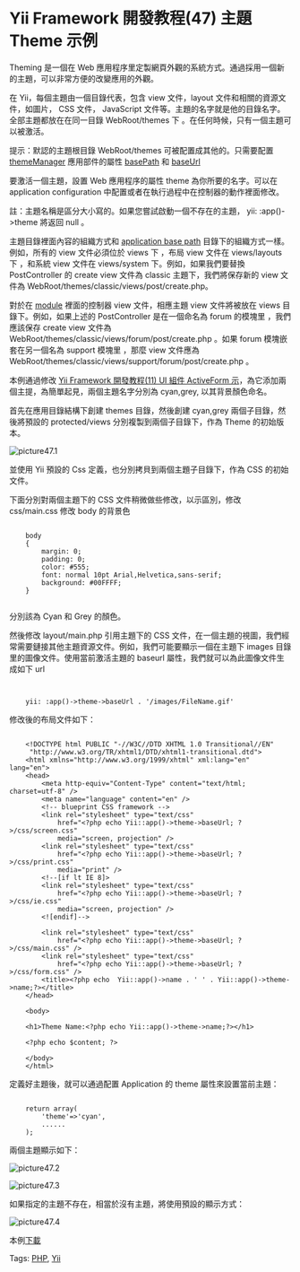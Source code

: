 # Yii Framework 開發教程(47) 主題 Theme 示例

Theming 是一個在 Web 應用程序里定製網頁外觀的系統方式。通過採用一個新的主題，可以非常方便的改變應用的外觀。

在 Yii，每個主題由一個目錄代表，包含 view 文件，layout 文件和相關的資源文件，如圖片， CSS 文件， JavaScript 文件等。主題的名字就是他的目錄名字。全部主題都放在在同一目錄 WebRoot/themes 下 。在任何時候，只有一個主題可以被激活。


   提示：默認的主題根目錄 WebRoot/themes 可被配置成其他的。只需要配置 [themeManager](http://www.yiiframework.com/doc/api/1.1/CWebApplication#themeManager) 應用部件的屬性 [basePath](http://www.yiiframework.com/doc/api/1.1/CThemeManager#basePath) 和 [baseUrl](http://www.yiiframework.com/doc/api/1.1/CThemeManager#baseUrl)

要激活一個主題，設置 Web 應用程序的屬性 theme 為你所要的名字。可以在 application configuration 中配置或者在執行過程中在控制器的動作裡面修改。

   註：主題名稱是區分大小寫的。如果您嘗試啟動一個不存在的主題， yii: :app()->theme 將返回 null 。

主題目錄裡面內容的組織方式和 [application base path](http://www.yiiframework.com/doc/guide/1.1/zh_cn/basics.application#application-base-directory) 目錄下的組織方式一樣。例如，所有的 view 文件必須位於 views 下 ，布局 view 文件在 views/layouts 下 ，和系統 view 文件在 views/system 下。例如，如果我們要替換 PostController 的 create view 文件為 classic 主題下，我們將保存新的 view 文件為 WebRoot/themes/classic/views/post/create.php。

對於在 [module](http://www.yiiframework.com/doc/guide/1.1/zh_cn/basics.module) 裡面的控制器 view 文件，相應主題 view 文件將被放在 views 目錄下。例如，如果上述的 PostController 是在一個命名為 forum 的模塊里 ，我們應該保存 create view 文件為 WebRoot/themes/classic/views/forum/post/create.php 。如果 forum 模塊嵌套在另一個名為 support 模塊里 ，那麼 view 文件應為 WebRoot/themes/classic/views/support/forum/post/create.php 。

本例通過修改 [Yii Framework 開發教程(11) UI 組件 ActiveForm 示](UI-components-ActiveForm-example.md)，為它添加兩個主提，為簡單起見，兩個主題名字分別為 cyan,grey, 以其背景顏色命名。

首先在應用目錄結構下創建 themes 目錄，然後創建 cyan,grey 兩個子目錄，然後將預設的 protected/views 分別複製到兩個子目錄下，作為 Theme 的初始版本。

![picture47.1](images/47.1.jpg)
 
並使用 Yii 預設的 Css 定義，也分別拷貝到兩個主題子目錄下，作為 CSS 的初始文件。

下面分別對兩個主題下的 CSS 文件稍微做些修改，以示區別，修改 css/main.css 修改 body 的背景色

```

    body
    {
    	margin: 0;
    	padding: 0;
    	color: #555;
    	font: normal 10pt Arial,Helvetica,sans-serif;
    	background: #00FFFF;
    }
    
```

分別該為 Cyan 和 Grey 的顏色。

然後修改 layout/main.php 引用主題下的 CSS 文件，在一個主題的視圖，我們經常需要鏈接其他主題資源文件。例如，我們可能要顯示一個在主題下 images 目錄里的圖像文件。使用當前激活主題的 baseurl 屬性，我們就可以為此圖像文件生成如下 url

```


    yii: :app()->theme->baseUrl . '/images/FileName.gif'

```

修改後的布局文件如下：

```

    <!DOCTYPE html PUBLIC "-//W3C//DTD XHTML 1.0 Transitional//EN"
     "http://www.w3.org/TR/xhtml1/DTD/xhtml1-transitional.dtd">
    <html xmlns="http://www.w3.org/1999/xhtml" xml:lang="en" lang="en">
    <head>
    	<meta http-equiv="Content-Type" content="text/html; charset=utf-8" />
    	<meta name="language" content="en" />
    	<!-- blueprint CSS framework -->
    	<link rel="stylesheet" type="text/css"
    		href="<?php echo Yii::app()->theme->baseUrl; ?>/css/screen.css"
    		media="screen, projection" />
    	<link rel="stylesheet" type="text/css"
    		href="<?php echo Yii::app()->theme->baseUrl; ?>/css/print.css"
    		media="print" />
    	<!--[if lt IE 8]>
    	<link rel="stylesheet" type="text/css"
    		href="<?php echo Yii::app()->theme->baseUrl; ?>/css/ie.css"
    		media="screen, projection" />
    	<![endif]-->
    
    	<link rel="stylesheet" type="text/css"
    		href="<?php echo Yii::app()->theme->baseUrl; ?>/css/main.css" />
    	<link rel="stylesheet" type="text/css"
    		href="<?php echo Yii::app()->theme->baseUrl; ?>/css/form.css" />
    	<title><?php echo  Yii::app()->name . ' ' . Yii::app()->theme->name;?></title>
    </head>
    
    <body>
    
    <h1>Theme Name:<?php echo Yii::app()->theme->name;?></h1>
    
    <?php echo $content; ?>
    
    </body>
    </html>

```

定義好主題後，就可以通過配置 Application 的 theme 屬性來設置當前主題：

```

    return array(
        'theme'=>'cyan',
        ......
    );

```

兩個主題顯示如下：

![picture47.2](images/47.2.jpg)

![picture47.3](images/47.3.jpg)

如果指定的主題不存在，相當於沒有主題，將使用預設的顯示方式：

![picture47.4](images/47.4.jpg)

本例[下載](http://www.imobilebbs.com/download/yii/ThemeDemo.zip)

Tags: [PHP](http://www.imobilebbs.com/wordpress/archives/tag/php), [Yii](http://www.imobilebbs.com/wordpress/archives/tag/yii)


 




